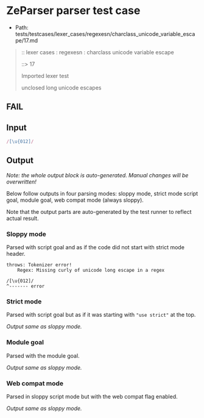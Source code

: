 # ZeParser parser test case

- Path: tests/testcases/lexer_cases/regexesn/charclass_unicode_variable_escape/17.md

> :: lexer cases : regexesn : charclass unicode variable escape
>
> ::> 17
>
> Imported lexer test
>
> unclosed long unicode escapes

## FAIL

## Input

`````js
/[\u{012]/
`````

## Output

_Note: the whole output block is auto-generated. Manual changes will be overwritten!_

Below follow outputs in four parsing modes: sloppy mode, strict mode script goal, module goal, web compat mode (always sloppy).

Note that the output parts are auto-generated by the test runner to reflect actual result.

### Sloppy mode

Parsed with script goal and as if the code did not start with strict mode header.

`````
throws: Tokenizer error!
    Regex: Missing curly of unicode long escape in a regex

/[\u{012]/
^------- error
`````

### Strict mode

Parsed with script goal but as if it was starting with `"use strict"` at the top.

_Output same as sloppy mode._

### Module goal

Parsed with the module goal.

_Output same as sloppy mode._

### Web compat mode

Parsed in sloppy script mode but with the web compat flag enabled.

_Output same as sloppy mode._

